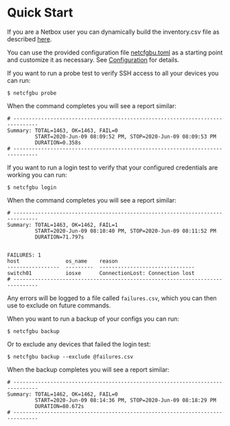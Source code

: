 # Quick Start

If you are a Netbox user you can dynamically build the inventory.csv file as
described [here](../netbox/README.md).

You can use the provided configuration file [netcfgbu.toml](../netcfgbu.toml) as
a starting point and customize it as necessary.  See [Configuration](configuration-file.md)
for details.

If you want to run a probe test to verify SSH access to all your devices
you can run:

```shell script
$ netcfgbu probe
``` 

When the command completes you will see a report similar:
```shell script
# ------------------------------------------------------------------------------
Summary: TOTAL=1463, OK=1463, FAIL=0
         START=2020-Jun-09 08:09:52 PM, STOP=2020-Jun-09 08:09:53 PM
         DURATION=0.358s
# ------------------------------------------------------------------------------
```

If you want to run a login test to verify that your configured credentials
are working you can run:

```shell script
$ netcfgbu login
```

When the command completes you will see a report similar:
```shell script
# ------------------------------------------------------------------------------
Summary: TOTAL=1463, OK=1462, FAIL=1
         START=2020-Jun-09 08:10:40 PM, STOP=2020-Jun-09 08:11:52 PM
         DURATION=71.797s


FAILURES: 1
host               os_name    reason
-----------------  ---------  -------------------------------
switch01           iosxe      ConnectionLost: Connection lost
# ------------------------------------------------------------------------------
```

Any errors will be logged to a file called `failures.csv`, which you can then
use to exclude on future commands.

When you want to run a backup of your configs you can run:

```shell script
$ netcfgbu backup
```

Or to exclude any devices that failed the login test:

```shell script
$ netcfgbu backup --exclude @failures.csv
````

When the backup completes you will see a report similar:

```shell script
# ------------------------------------------------------------------------------
Summary: TOTAL=1462, OK=1462, FAIL=0
         START=2020-Jun-09 08:14:36 PM, STOP=2020-Jun-09 08:18:29 PM
         DURATION=80.672s
# ------------------------------------------------------------------------------
```
